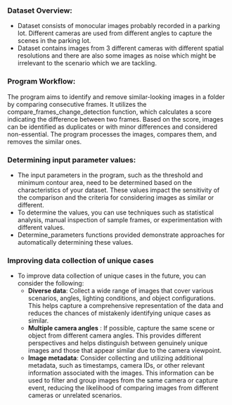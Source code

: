 
### Dataset Overview: ###
* Dataset consists of monocular images probably recorded in a parking lot. Different cameras are used from different angles to capture the scenes in the parking lot. 
* Dataset contains images from 3 different cameras with different spatial resolutions and there are also some images as noise which might be irrelevant to the scenario which we are tackling. 
  

### Program Workflow: ###
The program aims to identify and remove similar-looking images in a folder by comparing consecutive frames. It utilizes the compare_frames_change_detection function, which calculates a score indicating the difference between two frames. Based on the score, images can be identified as duplicates or with minor differences and considered non-essential. The program processes the images, compares them, and removes the similar ones. 
  
### Determining input parameter values: ###
* The input parameters in the program, such as the threshold and minimum contour area, need to be determined based on the characteristics of your dataset. These values impact the sensitivity of the comparison and the criteria for considering images as similar or different. 
* To determine the values, you can use techniques such as statistical analysis, manual inspection of sample frames, or experimentation with different values.
*  Determine_parameters functions provided demonstrate approaches for automatically determining these values.

### Improving data collection of unique cases ###
* To improve data collection of unique cases in the future, you can consider the following:
  * **Diverse data**: Collect a wide range of images that cover various scenarios, angles, lighting conditions, and object configurations. This helps capture a comprehensive representation of the data and reduces the chances of mistakenly identifying unique cases as similar.
  *  **Multiple camera angles** : If possible, capture the same scene or object from different camera angles. This provides different perspectives and helps distinguish between genuinely unique images and those that appear similar due to the camera viewpoint.
  *  **Image metadata**: Consider collecting and utilizing additional metadata, such as timestamps, camera IDs, or other relevant information associated with the images. This information can be used to filter and group images from the same camera or capture event, reducing the likelihood of comparing images from different cameras or unrelated scenarios.

